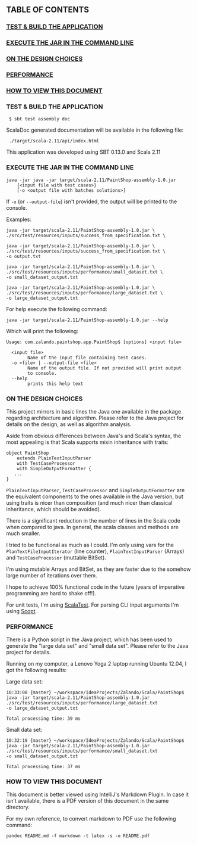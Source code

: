 ## TABLE OF CONTENTS
### [TEST & BUILD THE APPLICATION](#test-and-build-the-application)
### [EXECUTE THE JAR IN THE COMMAND LINE](#execute-the-jar-in-the-command-line)
### [ON THE DESIGN CHOICES](#on-the-design-choices)
### [PERFORMANCE](#performance)
### [HOW TO VIEW THIS DOCUMENT](#how-to-view-this-document)

### <a name="test-and-build-the-application"></a> TEST & BUILD THE APPLICATION

     $ sbt test assembly doc

ScalaDoc generated documentation will be available in the following file:

     ./target/scala-2.11/api/index.html

This application was developed using SBT 0.13.0 and Scala 2.11

### <a name="execute-the-jar-in-the-command-line"></a> EXECUTE THE JAR IN THE COMMAND LINE

    java -jar java -jar target/scala-2.11/PaintShop-assembly-1.0.jar
        {<input file with test cases>}
        [-o <output file with batches solutions>]

If ```-o``` (or ```--output-file```) isn't provided, the output will be printed to the console.

Examples:

    java -jar target/scala-2.11/PaintShop-assembly-1.0.jar \
    ./src/test/resources/inputs/success_from_specification.txt \
    
    java -jar target/scala-2.11/PaintShop-assembly-1.0.jar \
    ./src/test/resources/inputs/success_from_specification.txt \
    -o output.txt
    
    java -jar target/scala-2.11/PaintShop-assembly-1.0.jar \
    ./src/test/resources/inputs/performance/small_dataset.txt \
    -o small_dataset_output.txt
    
    java -jar target/scala-2.11/PaintShop-assembly-1.0.jar \
    ./src/test/resources/inputs/performance/large_dataset.txt \
    -o large_dataset_output.txt

For help execute the following command:

    java -jar target/scala-2.11/PaintShop-assembly-1.0.jar --help
    
Which will print the following:

    Usage: com.zalando.paintshop.app.PaintShop$ [options] <input file>
    
      <input file>
            Name of the input file containing test cases.
      -o <file> | --output-file <file>
            Name of the output file. If not provided will print output 
            to console.
      --help
            prints this help text


### <a name="on-the-design-choices"></a> ON THE DESIGN CHOICES

This project mirrors in basic lines the Java one available in the package regarding architecture and algorithm. Please refer to the Java project for details on the design, as well as algorithm analysis.

Aside from obvious differences between Java's and Scala's syntax, the most appealing is that Scala supports mixin inheritance with traits:

    object PaintShop 
        extends PlainTextInputParser 
        with TestCaseProcessor 
        with SimpleOutputFormatter {
       ...
    }

```PlainTextInputParser```, ```TestCaseProcessor``` and ```SimpleOutputFormatter``` are the equivalent components to the ones available in the Java version, but using traits is nicer than composition (and much nicer than classical inheritance, which should be avoided).

There is a significant reduction in the number of lines in the Scala code when compared to java. In general, the scala classes and methods are much smaller.

I tried to be functional as much as I could. I'm only using vars for the ```PlanTextFileInputIterator``` (line counter), ```PlainTextInputParser``` (Arrays) and ```TestCaseProcessor``` (muttable BitSet).

I'm using mutable Arrays and BitSet, as they are faster due to the somehow large number of iterations over them.

I hope to achieve 100% functional code in the future (years of imperative programming are hard to shake off!).

For unit tests, I'm using [ScalaTest](http://www.scalatest.org). For parsing CLI input arguments I'm using [Scopt](https://github.com/scopt/scopt).

### <a name="performance"></a> PERFORMANCE

There is a Python script in the Java project, which has been used to generate the "large data set" and "small data set". Please refer to the Java project for details.

Running on my computer, a Lenovo Yoga 2 laptop running Ubuntu 12.04, I got the following results:

Large data set:

    10:33:08 {master} ~/workspace/IdeaProjects/Zalando/Scala/PaintShop$ 
    java -jar target/scala-2.11/PaintShop-assembly-1.0.jar 
    ./src/test/resources/inputs/performance/large_dataset.txt 
    -o large_dataset_output.txt
    
    Total processing time: 39 ms

Small data set:

    10:32:19 {master} ~/workspace/IdeaProjects/Zalando/Scala/PaintShop$ 
    java -jar target/scala-2.11/PaintShop-assembly-1.0.jar 
    ./src/test/resources/inputs/performance/small_dataset.txt 
    -o small_dataset_output.txt
    
    Total processing time: 37 ms

### <a name="how-to-view-this-document"></a> HOW TO VIEW THIS DOCUMENT

This document is better viewed using IntelliJ's Markdown Plugin. In case it isn't available, there is a PDF version of this document in the same directory.

For my own reference, to convert markdown to PDF use the following command:

    pandoc README.md -f markdown -t latex -s -o README.pdf



